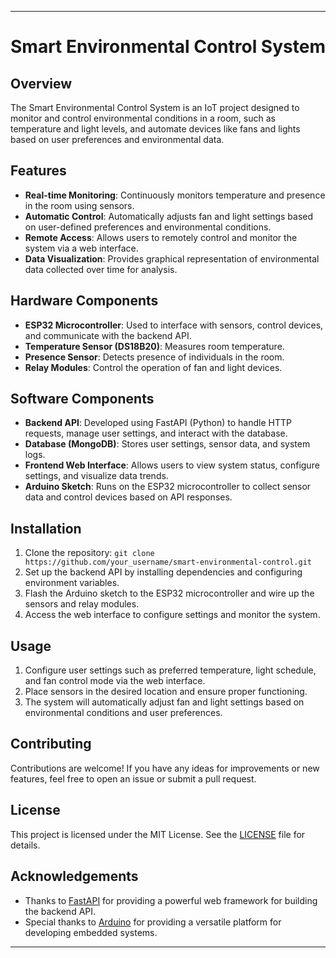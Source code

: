 

---

# Smart Environmental Control System

## Overview

The Smart Environmental Control System is an IoT project designed to monitor and control environmental conditions in a room, such as temperature and light levels, and automate devices like fans and lights based on user preferences and environmental data.

## Features

- **Real-time Monitoring**: Continuously monitors temperature and presence in the room using sensors.
- **Automatic Control**: Automatically adjusts fan and light settings based on user-defined preferences and environmental conditions.
- **Remote Access**: Allows users to remotely control and monitor the system via a web interface.
- **Data Visualization**: Provides graphical representation of environmental data collected over time for analysis.

## Hardware Components

- **ESP32 Microcontroller**: Used to interface with sensors, control devices, and communicate with the backend API.
- **Temperature Sensor (DS18B20)**: Measures room temperature.
- **Presence Sensor**: Detects presence of individuals in the room.
- **Relay Modules**: Control the operation of fan and light devices.

## Software Components

- **Backend API**: Developed using FastAPI (Python) to handle HTTP requests, manage user settings, and interact with the database.
- **Database (MongoDB)**: Stores user settings, sensor data, and system logs.
- **Frontend Web Interface**: Allows users to view system status, configure settings, and visualize data trends.
- **Arduino Sketch**: Runs on the ESP32 microcontroller to collect sensor data and control devices based on API responses.

## Installation

1. Clone the repository: `git clone https://github.com/your_username/smart-environmental-control.git`
2. Set up the backend API by installing dependencies and configuring environment variables.
3. Flash the Arduino sketch to the ESP32 microcontroller and wire up the sensors and relay modules.
4. Access the web interface to configure settings and monitor the system.

## Usage

1. Configure user settings such as preferred temperature, light schedule, and fan control mode via the web interface.
2. Place sensors in the desired location and ensure proper functioning.
3. The system will automatically adjust fan and light settings based on environmental conditions and user preferences.

## Contributing

Contributions are welcome! If you have any ideas for improvements or new features, feel free to open an issue or submit a pull request.

## License

This project is licensed under the MIT License. See the [LICENSE](LICENSE) file for details.

## Acknowledgements

- Thanks to [FastAPI](https://fastapi.tiangolo.com/) for providing a powerful web framework for building the backend API.
- Special thanks to [Arduino](https://www.arduino.cc/) for providing a versatile platform for developing embedded systems.

---

